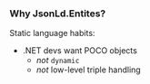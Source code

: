 ### Why JsonLd.Entites?

Static language habits:

* .NET devs want POCO objects
  * _not_ `dynamic`
  * _not_ low-level triple handling